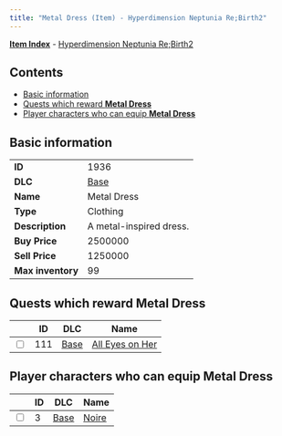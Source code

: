 ```yaml
---
title: "Metal Dress (Item) - Hyperdimension Neptunia Re;Birth2"
---
```


[**Item Index**](/neptunia/rb2/item/index.html) - [Hyperdimension Neptunia Re;Birth2](/neptunia/rb2)

## Contents

- [Basic information](#basic-information)
- [Quests which reward **Metal Dress**](#quests-which-reward-metal-dress)
- [Player characters who can equip **Metal Dress**](#player-characters-who-can-equip-metal-dress)

## Basic information

|   |   |
| -- | -- |
| **ID** | 1936 |
| **DLC** | [Base](/neptunia/rb2/dlc/0-base.html) |
| **Name** | Metal Dress |
| **Type** | Clothing |
| **Description** | A metal-inspired dress. |
| **Buy Price** | 2500000 |
| **Sell Price** | 1250000 |
| **Max inventory** | 99 |

## Quests which reward **Metal Dress**

|    | ID | DLC | Name |
| -- | -- | --- | ---- |
| <input type="checkbox" id="rb2-quest-0-111" class="trackbox" /> | 111 | [Base](/neptunia/rb2/dlc/0-base.html) | [All Eyes on Her](/neptunia/rb2/quest/0-111-all-eyes-on-her.html) |

## Player characters who can equip **Metal Dress**

|    | ID | DLC | Name |
| -- | -- | --- | ---- |
| <input type="checkbox" id="rb2-player-0-3" class="trackbox" /> | 3 | [Base](/neptunia/rb2/dlc/0-base.html) | [Noire](/neptunia/rb2/player/0-3-noire.html) |